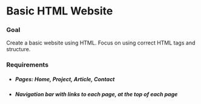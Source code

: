 <h1>Basic HTML Website</h1>
<h3>Goal</h3>
<p>Create a basic website using HTML. Focus on using correct HTML tags and structure.</p>
<h3>Requirements</h3>

<ul>
  <li>
    <h5>Pages: Home, Project, Article, Contact</h5>
  </li>
  <li>
    <h5>Navigation bar with links to each page, at the top of each page</h5>
  </li>
</ul>


